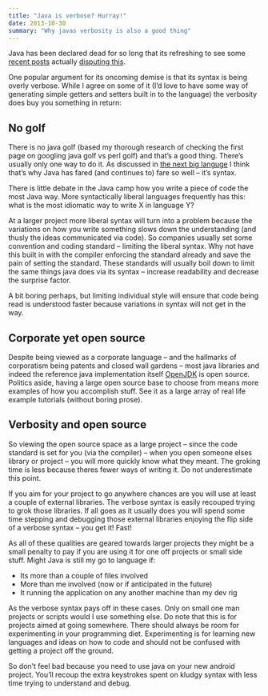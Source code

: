 ```yaml
---
title: "Java is verbose? Hurray!"
date: 2013-10-30
summary: "Why javas verbosity is also a good thing"
---
```


Java has been declared dead for so long that its refreshing to see some [recent posts](http://zeroturnaround.com/rebellabs/10-reasons-why-java-now-rocks-more-than-ever-part-1-the-java-compiler/) actually [disputing this](http://www.drdobbs.com/jvm/if-java-is-dying-it-sure-looks-awfully-h/240162390).

One popular argument for its oncoming demise is that its syntax is being overly verbose. While I agree on some of it (I’d love to have some way of generating simple getters and setters built in to the language) the verbosity does buy you something in return:

## No golf
There is no java golf (based my thorough research of checking the first page on googling java golf vs perl golf) and that’s a good thing. There’s usually only one way to do it. As discussed in [the next big languge](http://www.catchmecode.com/2013/04/the-next-big-language.html) I think that’s why Java has fared (and continues to) fare so well – it’s syntax.

There is little debate in the Java camp how you write a piece of code the most Java way. More syntactically liberal languages frequently has this: what is the most idiomatic way to write X in language Y?

At a larger project more liberal syntax will turn into a problem because the variations on how you write something slows down the understanding (and thusly the ideas communicated via code). So companies usually set some convention and coding standard – limiting the liberal syntax. Why not have this built in with the compiler enforcing the standard already and save the pain of setting the standard. These standards will usually boil down to limit the same things java does via its syntax – increase readability and decrease the surprise factor.

A bit boring perhaps, but limiting individual style will ensure that code being read is understood faster because variations in syntax will not get in the way.

## Corporate yet open source
Despite being viewed as a corporate language – and the hallmarks of corporatism being patents and closed wall gardens – most java libraries and indeed the reference java implementation itself [OpenJDK](http://openjdk.java.net/) is open source. Politics aside, having a large open source base to choose from means more examples of how you accomplish stuff. See it as a large array of real life example tutorials (without boring prose).

## Verbosity and open source
So viewing the open source space as a large project – since the code standard is set for you (via the compiler) – when you open someone elses library or project – you will more quickly know what they meant. The groking time is less because theres fewer ways of writing it. Do not underestimate this point.

If you aim for your project to go anywhere chances are you will use at least a couple of external libraries. The verbose syntax is easily recouped trying to grok those libraries. If all goes as it usually does you will spend some time stepping and debugging those external libraries enjoying the flip side of a verbose syntax – you get it! Fast!

As all of these qualities are geared towards larger projects they might be a small penalty to pay if you are using it for one off projects or small side stuff. Might
Java is still my go to language if:

*   Its more than a couple of files involved
*   More than me involved (now or if anticipated in the future)
*   It running the application on any another machine than my dev rig

As the verbose syntax pays off in these cases. Only on small one man projects or scripts would I use something else. Do note that this is for projects aimed at going somewhere. There should always be room for experimenting in your programming diet. Experimenting is for learning new languages and ideas on how to code and should not be confused with getting a project off the ground.

So don’t feel bad because you need to use java on your new android project. You’ll recoup the extra keystrokes spent on kludgy syntax with less time trying to understand and debug.
